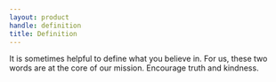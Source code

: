 ```yaml
---
layout: product
handle: definition
title: Definition
---
```


It is sometimes helpful to define what you believe in. For us, these two words are at the core of our mission. Encourage truth and kindness.

